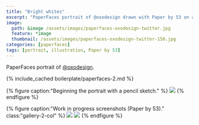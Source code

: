 ```yaml
---
title: "Bright whites"
excerpt: "PaperFaces portrait of @oxodesign drawn with Paper by 53 on an iPad."
image: 
  path: &image /assets/images/paperfaces-oxodesign-twitter.jpg 
  feature: *image
  thumbnail: /assets/images/paperfaces-oxodesign-twitter-150.jpg
categories: [paperfaces]
tags: [portrait, illustration, Paper by 53]
---
```


PaperFaces portrait of <a href="https://twitter.com/oxodesign">@oxodesign</a>.

{% include_cached boilerplate/paperfaces-2.md %}

{% figure caption:"Beginning the portrait with a pencil sketch." %}
[![](/assets/images/paperfaces-oxodesign-process-1-750.jpg)](/assets/images/paperfaces-oxodesign-process-1-lg.jpg)
{% endfigure %}

{% figure caption:"Work in progress screenshots (Paper by 53)." class:"gallery-2-col" %}
[![](/assets/images/paperfaces-oxodesign-process-2-600.jpg)](/assets/images/paperfaces-oxodesign-process-2-lg.jpg)
[![](/assets/images/paperfaces-oxodesign-process-3-600.jpg)](/assets/images/paperfaces-oxodesign-process-3-lg.jpg)
{% endfigure %}
